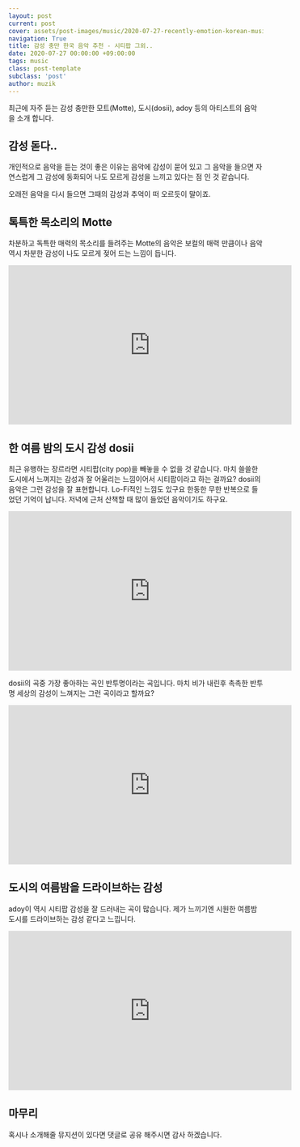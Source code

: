 ```yaml
---
layout: post
current: post
cover: assets/post-images/music/2020-07-27-recently-emotion-korean-music/cover.jpg
navigation: True
title: 감성 충만 한국 음악 추천 - 시티팝 그외..
date: 2020-07-27 00:00:00 +09:00:00
tags: music
class: post-template
subclass: 'post'
author: muzik
---
```


최근에 자주 듣는 감성 충만한 모트(Motte), 도시(dosii), adoy 등의 아티스트의 음악을 소개 합니다.


## 감성 돋다..
개인적으로 음악을 듣는 것이 좋은 이유는 음악에 감성이 묻어 있고 그 음악을 들으면 자연스럽게 그 감성에 동화되어 나도 모르게 감성을 느끼고 있다는
점 인 것 같습니다.  

오래전 음악을 다시 들으면 그때의 감성과 추억이 떠 오르듯이 말이죠.

## 톡특한 목소리의 Motte
차분하고 독특한 매력의 목소리를 들려주는 Motte의 음악은 보컬의 매력 만큼이나 음악 역시 차분한 감성이 나도 모르게 젖어 드는 느낌이 듭니다.

<div class="youtube">
    <iframe width="560" height="315" src="https://www.youtube.com/embed/7YecMYT8SEM" frameborder="0" allow="accelerometer; autoplay; encrypted-media; gyroscope; picture-in-picture" allowfullscreen></iframe>
</div>

## 한 여름 밤의 도시 감성 dosii
최근 유행하는 장르라면 시티팝(city pop)을 빼놓을 수 없을 것 같습니다. 마치 쓸쓸한 도시에서 느껴지는 감성과 잘 어울리는 느낌이어서
시티팝이라고 하는 걸까요? dosii의 음악은 그런 감성을 잘 표현합니다. Lo-Fi적인 느낌도 있구요
한동한 무한 반복으로 들었던 기억이 납니다. 저녁에 근처 산책할 때 많이 들었던 음악이기도 하구요.
<div class="youtube">
    <iframe width="560" height="315" src="https://www.youtube.com/embed/3JeNVo6wxaw" frameborder="0" allow="accelerometer; autoplay; encrypted-media; gyroscope; picture-in-picture" allowfullscreen></iframe>
</div>

dosii의 곡중 가장 좋아하는 곡인 반투명이라는 곡입니다. 마치 비가 내린후 촉촉한 반투명 세상의 감성이 느껴지는 그런 곡이라고 할까요?
<div class="youtube">
    <iframe width="560" height="315" src="https://www.youtube.com/embed/LGhsVoJA0L4" frameborder="0" allow="accelerometer; autoplay; encrypted-media; gyroscope; picture-in-picture" allowfullscreen></iframe>
</div>

## 도시의 여름밤을 드라이브하는 감성
adoy이 역시 시티팝 감성을 잘 드러내는 곡이 많습니다. 제가 느끼기엔 시원한 여름밤 도시를 드라이브하는 감성 같다고 느낍니다.
<div class="youtube">
    <iframe width="560" height="315" src="https://www.youtube.com/embed/QA7OSuV_Z3g" frameborder="0" allow="accelerometer; autoplay; encrypted-media; gyroscope; picture-in-picture" allowfullscreen></iframe>
</div>

## 마무리
혹시나 소개해줄 뮤지션이 있다면 댓글로 공유 해주시면 감사 하겠습니다.
